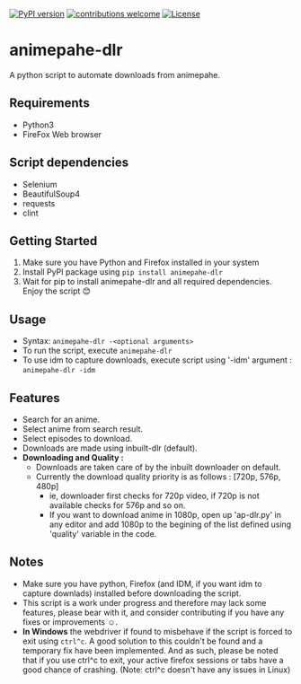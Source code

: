 <!--- Badges --->
[![PyPI version](https://badge.fury.io/py/animepahe-dlr.svg)](https://pypi.org/project/animepahe-dlr/)
[![contributions welcome](https://img.shields.io/badge/contributions-welcome-brightgreen.svg?style=flat)](https://github.com/ed-archer/animepahe-dlr/)
[![License](https://img.shields.io/github/license/ed-archer/animepahe-dlr?color=brightgreen)](https://github.com/ed-archer/animepahe-dlr/blob/main/license.md)
<!--- Badges --->
# animepahe-dlr
A python script to automate downloads from animepahe.

## Requirements
- Python3
- FireFox Web browser

## Script dependencies
- Selenium
- BeautifulSoup4
- requests
- clint

## Getting Started
1. Make sure you have Python and Firefox installed in your system
2. Install PyPI package using `pip install animepahe-dlr`
3. Wait for pip to install animepahe-dlr and all required dependencies. Enjoy the script :blush:
## Usage
- Syntax: `animepahe-dlr -<optional arguments>`
- To run the script, execute `animepahe-dlr`
- To use idm to capture downloads, execute script using '-idm' argument : `animepahe-dlr -idm`

## Features
- Search for an anime.
- Select anime from search result.
- Select episodes to download.
- Downloads are made using inbuilt-dlr (default).
- **Downloading and Quality :**
  - Downloads are taken care of by the inbuilt downloader on default.
  - Currently the download quality priority is as follows : [720p, 576p, 480p]
    - ie, downloader first checks for 720p video, if 720p is not available checks for 576p and so on.
    - If you want to download anime in 1080p, open up 'ap-dlr.py' in any editor and add 1080p to the begining of the list defined using 'quality' variable in the code. 

## Notes
- Make sure you have python, Firefox (and IDM, if you want idm to capture downlads) installed before downloading the script.
- This script is a work under progress and therefore may lack some features, please bear with it, and consider contributing if you have any fixes or improvements :relaxed:. 
- **In Windows** the webdriver if found to misbehave if the script is forced to exit using `ctrl^c`. A good solution to this couldn't be found and a temporary fix have been implemented. And as such, please be noted that if you use ctrl^c to exit, your active firefox sessions or tabs have a good chance of crashing. (Note: ctrl^c doesn't have any issues in Linux)
